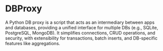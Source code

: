 # DBProxy
A Python DB proxy is a script that acts as an intermediary between apps and databases, providing a unified interface for multiple DBs (e.g., SQLite, PostgreSQL, MongoDB). It simplifies connections, CRUD operations, and security, with extensibility for transactions, batch inserts, and DB-specific features like aggregations.
